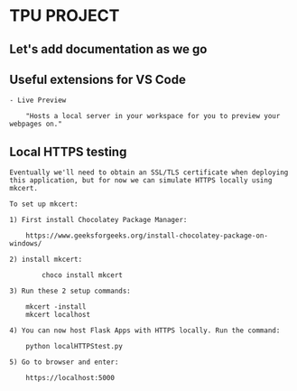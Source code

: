 # TPU PROJECT

## Let's add documentation as we go

## Useful extensions for VS Code
    - Live Preview

        "Hosts a local server in your workspace for you to preview your webpages on."

## Local HTTPS testing
    Eventually we'll need to obtain an SSL/TLS certificate when deploying this application, but for now we can simulate HTTPS locally using mkcert.

    To set up mkcert:

    1) First install Chocolatey Package Manager:

        https://www.geeksforgeeks.org/install-chocolatey-package-on-windows/

    2) install mkcert:

            choco install mkcert

    3) Run these 2 setup commands:

        mkcert -install
        mkcert localhost

    4) You can now host Flask Apps with HTTPS locally. Run the command:

        python localHTTPStest.py

    5) Go to browser and enter:

        https://localhost:5000



